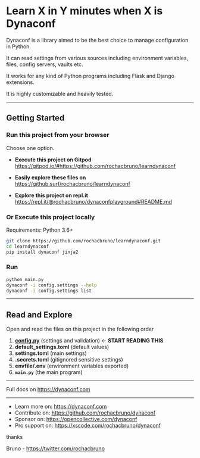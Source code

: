 # Learn X in Y minutes when X is Dynaconf

Dynaconf is a library aimed to be the best choice to manage configuration in Python.

It can read settings from various sources including environment variables, files, config servers, vaults etc.

It works for any kind of Python programs including Flask and Django extensions.

It is highly customizable and heavily tested.

---

## Getting Started


### Run this project from your browser

Choose one option.


- **Execute this project on Gitpod** https://gitpod.io/#https://github.com/rochacbruno/learndynaconf

- **Easily explore these files on** https://github.surf/rochacbruno/learndynaconf

- **Explore this project on repl.it** https://repl.it/@rochacbruno/dynaconfplayground#README.md

### Or Execute this project locally

Requirements: Python 3.6+

```bash
git clone https://github.com/rochacbruno/learndynaconf.git
cd learndynaconf
pip install dynaconf jinja2
```

### Run

```bash
python main.py
dynaconf -i config.settings --help
dynaconf -i config.settings list
```

---

## Read and Explore

Open and read the files on this project in the following order

1. **[config.py](/config.py)** (settings and validation)  <- **START READING THIS**
2. **default_settings.toml**  (default values)
3. **settings.toml**   (main settings)
4. **.secrets.toml**  (gitignored sensitive settings)
5. **envfile/.env**  (environment variables exported)
6. **`main.py`** (the main program)

---

Full docs on https://dynaconf.com

---

- Learn more on: https://dynaconf.com
- Contribute on: https://github.com/rochacbruno/dynaconf
- Sponsor on: https://opencollective.com/dynaconf
- Pro support on: https://xscode.com/rochacbruno/dynaconf

thanks

Bruno - https://twitter.com/rochacbruno
